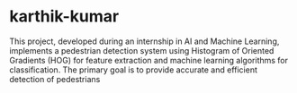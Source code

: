 # karthik-kumar
This project, developed during an internship in AI and Machine Learning, implements a pedestrian detection system using Histogram of Oriented Gradients (HOG) for feature extraction and machine learning algorithms for classification. The primary goal is to provide accurate and efficient detection of pedestrians
